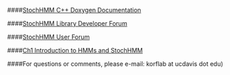 ####[StochHMM C++ Doxygen Documentation](http://korflab.github.io/StochHMM/)

####[StochHMM Library Developer Forum](https://groups.google.com/forum/#!forum/stochhmm-dev)

####[StochHMM User Forum](https://groups.google.com/forum/#!forum/StochHMM-Forum)

####[Ch1 Introduction to HMMs and StochHMM](Ch1.pdf)

####For questions or comments, please e-mail: korflab at ucdavis dot edu)

